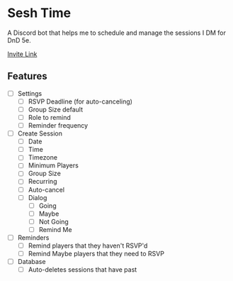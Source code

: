 # Sesh Time
A Discord bot that helps me to schedule and manage the sessions I DM for DnD 5e.

[Invite Link](https://discord.com/api/oauth2/authorize?client_id=961225387269029928&permissions=8&scope=applications.commands%20bot)

## Features
- [ ] Settings
    - [ ] RSVP Deadline (for auto-canceling)
    - [ ] Group Size default
    - [ ] Role to remind
    - [ ] Reminder frequency
- [ ] Create Session
    - [ ] Date
    - [ ] Time
    - [ ] Timezone
    - [ ] Minimum Players
    - [ ] Group Size
    - [ ] Recurring
    - [ ] Auto-cancel
    - [ ] Dialog
        - [ ] Going
        - [ ] Maybe
        - [ ] Not Going
        - [ ] Remind Me
- [ ] Reminders
    - [ ] Remind players that they haven't RSVP'd
    - [ ] Remind Maybe players that they need to RSVP 
- [ ] Database
    - [ ] Auto-deletes sessions that have past